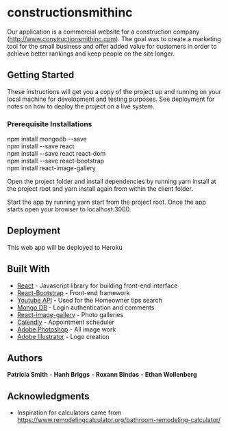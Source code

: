 # constructionsmithinc

Our application is a commercial website for a construction company (http://www.constructionsmithinc.com). The goal was to create a marketing tool for the small business and offer added value for customers in order to achieve better rankings and keep people on the site longer.

## Getting Started

These instructions will get you a copy of the project up and running on your local machine for development and testing purposes. See deployment for notes on how to deploy the project on a live system.

### Prerequisite Installations

npm install mongodb --save  
npm install --save react  
npm install --save react react-dom  
npm install --save react-bootstrap  
npm install react-image-gallery  

Open the project folder and install dependencies by running yarn install at the project root and yarn install again from within the client folder.

Start the app by running yarn start from the project root.
Once the app starts open your browser to localhost:3000.

## Deployment

This web app will be deployed to Heroku

## Built With

* [React](https://reactjs.org/) - Javascript library for building front-end interface
* [React-Bootstrap](https://react-bootstrap.github.io/) - Front-end framework
* [Youtube API](https://www.youtube.com/yt/dev/api-resources.html) - Used for the Homeowner tips search
* [Mongo DB](https://www.mongodb.com/) - Login authentication and comments
* [React-image-gallery](https://www.npmjs.com/package/react-image-gallery) - Photo galleries
* [Calendly](https://calendly.com/) - Appointment scheduler
* [Adobe Photoshop](https://www.adobe.com/products/photoshop.html) - All image work
* [Adobe Illustrator](https://www.adobe.com/products/illustrator.html) - Logo creation


## Authors

**Patricia Smith** - **Hanh Briggs** - **Roxann Bindas** - **Ethan Wollenberg**


## Acknowledgments

* Inspiration for calculators came from https://www.remodelingcalculator.org/bathroom-remodeling-calculator/



